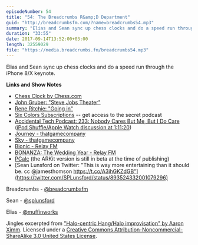 ```yaml
---
episodeNumber: 54
title: "54: The Breadcrumbs R&amp;D Department"
guid: "http://breadcrumbsfm.com/?name=breadcrumbs54.mp3"
summary: "Elias and Sean sync up chess clocks and do a speed run through the iPhone 8/X keynote."
duration: "33:55"
date: 2017-09-14T13:52:00+03:00
length: 32559029
file: "https://media.breadcrumbs.fm/breadcrumbs54.mp3"
---
```

Elias and Sean sync up chess clocks and do a speed run through the iPhone 8/X keynote.

**Links and Show Notes** 
- [ Chess Clock by Chess.com](https://itunes.apple.com/us/app/chess-clock-by-chess-com/id858039162?mt=8&uo=4)
- [ John Gruber: "Steve Jobs Theater"](https://www.pscp.tv/w/bIk2qzg3MjE1fDF5bkpPVlJBcVJBR1Lex6Py4hnuX1Hq4SeAcy_tvv9XXpQ5m9hfKIwjqO70jA==)
- [ Rene Ritchie: "Going in"](https://www.pscp.tv/w/bIk21Tg3MjE1fDFkUkpabm1lWWpYSkL1UDjE2VgiRiGD5OiR49z8z2hN-9hX3iKfD5iCi82wCg==)
- [Six Colors Subscriptions](https://sixcolors.com/subscribe/) -- get access to the secret podcast
- [Accidental Tech Podcast: 233: Nobody Cares But Me, But I Do Care](http://atp.fm/episodes/233) ([iPod Shuffle/Apple Watch discussion at 1:11:20](https://overcast.fm/+CdT9Nwr8/1:11:20))
- [Journey - thatgamecompany](http://thatgamecompany.com/journey/)
- [Sky - thatgamecompany](http://thatgamecompany.com/sky/)
- [Bionic - Relay FM](https://www.relay.fm/bionic)
- [BONANZA: The Wedding Year - Relay FM](https://www.relay.fm/bonanza)
- [ PCalc](https://itunes.apple.com/us/app/pcalc-the-best-calculator/id284666222?mt=8&uo=4) (the ARKit version is still in beta at the time of publishing)
- [Sean Lunsford on Twitter: "This is way more entertaining than it should be. cc @jamesthomson https://t.co/A3ihGKZdGB"](https://twitter.com/SPLunsford/status/893524332001079296)

Breadcrumbs - [@breadcrumbsfm](https://twitter.com/breadcrumbsfm)

Sean - [@splunsford](https://twitter.com/splunsford)

Elias - [@muffinworks](https://twitter.com/muffinworks)

Jingles excerpted from [ "Halo-centric Hang/Halo improvisation" by Aaron Ximm](http://freemusicarchive.org/music/aaron_ximm/handpans_and_the_hang/). Licensed under a [Creative Commons Attribution-Noncommercial-ShareAlike 3.0 United States License](http://creativecommons.org/licenses/by-nc-sa/3.0/us/).